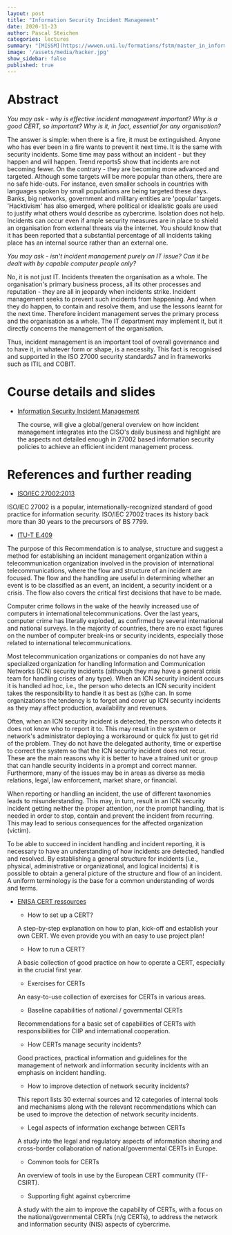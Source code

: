 ```yaml
---
layout: post
title: "Information Security Incident Management"
date: 2020-11-23
author: Pascal Steichen
categories: lectures
summary: "[MISSM](https://wwwen.uni.lu/formations/fstm/master_in_information_system_security_management) 2019-2020 @ [University of Luxembourg](http://uni.lu/)"
image: '/assets/media/hacker.jpg'
show_sidebar: false
published: true
---
```


# Abstract

_You may ask - why is effective incident management important?_
_Why is a good CERT, so important?_
_Why is it, in fact, essential for any organisation?_

The answer is simple: when there is a fire, it must be extinguished. Anyone who has ever been in a fire wants to prevent it next time. It is the same with security incidents. Some time may pass without an incident - but they happen and will happen. Trend reports5 show that incidents are not becoming fewer. On the contrary - they are becoming more advanced and targeted. Although some targets will be more popular than others, there are no safe hide-outs. For instance, even smaller schools in countries with languages spoken by small populations are being targeted these days. Banks, big networks, government and military entities are 'popular' targets. 'Hacktivism' has also emerged, where political or idealistic goals are used to justify what others would describe as cybercrime. Isolation does not help. Incidents can occur even if ample security measures are in place to shield an organisation from external threats via the internet. You should know that it has been reported that a substantial percentage of all incidents taking place has an internal source rather than an external one.

_You may ask - isn't incident management purely an IT issue?_
_Can it be dealt with by capable computer people only?_

No, it is not just IT. Incidents threaten the organisation as a whole. The organisation's primary business process, all its other processes and reputation - they are all in jeopardy when incidents strike. Incident management seeks to prevent such incidents from happening. And when they do happen, to contain and resolve them, and use the lessons learnt for the next time. Therefore incident management serves the primary process and the organisation as a whole. The IT department may implement it, but it directly concerns the management of the organisation.

Thus, incident management is an important tool of overall governance and to have it, in whatever form or shape, is a necessity. This fact is recognised and supported in the ISO 27000 security standards7 and in frameworks such as ITIL and COBIT. 

# Course details and slides

- [Information Security Incident Management](/assets/media/IM(1)-MSSI-uni.lu_v2015.pdf)

  The course, will give a global/general overview on how incident management integrates into the CISO's daily business and highlight are the aspects not detailed enough in 27002 based information security policies to achieve an efficient incident management process.


# References and further reading

* [ISO/IEC 27002:2013](http://www.iso27001security.com/html/27002.html)

ISO/IEC 27002 is a popular, internationally-recognized standard of good practice for information security. ISO/IEC 27002 traces its history back more than 30 years to the precursors of BS 7799.

* [ITU-T E.409](http://www.itu.int/rec/T-REC-E.409-200405-I/en)

The purpose of this Recommendation is to analyse, structure and suggest a method for establishing an incident management organization within a telecommunication organization involved in the provision of international telecommunications, where the flow and structure of an incident are focused. The flow and the handling are useful in determining whether an event is to be classified as an event, an incident, a security incident or a crisis. The flow also covers the critical first decisions that have to be made.

Computer crime follows in the wake of the heavily increased use of computers in international telecommunications. Over the last years, computer crime has literally exploded, as confirmed by several international and national surveys. In the majority of countries, there are no exact figures on the number of computer break-ins or security incidents, especially those related to international telecommunications.

Most telecommunication organizations or companies do not have any specialized organization for handling Information and Communication Networks (ICN) security incidents (although they may have a general crisis team for handling crises of any type). When an ICN security incident occurs it is handled ad hoc, i.e., the person who detects an ICN security incident takes the responsibility to handle it as best as (s)he can. In some organizations the tendency is to forget and cover up ICN security incidents as they may affect production, availability and revenues.

Often, when an ICN security incident is detected, the person who detects it does not know who to report it to. This may result in the system or network's administrator deploying a workaround or quick fix just to get rid of the problem. They do not have the delegated authority, time or expertise to correct the system so that the ICN security incident does not recur. These are the main reasons why it is better to have a trained unit or group that can handle security incidents in a prompt and correct manner. Furthermore, many of the issues may be in areas as diverse as media relations, legal, law enforcement, market share, or financial.

When reporting or handling an incident, the use of different taxonomies leads to misunderstanding. This may, in turn, result in an ICN security incident getting neither the proper attention, nor the prompt handling, that is needed in order to stop, contain and prevent the incident from recurring. This may lead to serious consequences for the affected organization (victim).

To be able to succeed in incident handling and incident reporting, it is necessary to have an understanding of how incidents are detected, handled and resolved. By establishing a general structure for incidents (i.e., physical, administrative or organizational, and logical incidents) it is possible to obtain a general picture of the structure and flow of an incident. A uniform terminology is the base for a common understanding of words and terms.

* [ENISA CERT ressources](http://www.enisa.europa.eu/activities/cert/support)

  * How to set up a CERT?

  A step-by-step explanation on how to plan, kick-off and establish your own CERT. We even provide you with an easy to use project plan!

  * How to run a CERT?

  A basic collection of good practice on how to operate a CERT, especially in the crucial first year.

  * Exercises for CERTs

  An easy-to-use collection of exercises for CERTs in various areas.

  * Baseline capabilities of national / governmental CERTs

  Recommendations for a basic set of capabilities of CERTs with responsibilities for CIIP and international cooperation.

  * How CERTs manage security incidents?

  Good practices, practical information and guidelines for the management of network and information security incidents with an emphasis on incident handling.

  * How to improve detection of network security incidents?

  This report lists 30 external sources and 12 categories of internal tools and mechanisms along with the relevant recommendations which can be used to improve the detection of network security incidents.

  * Legal aspects of information exchange between CERTs

  A study into the legal and regulatory aspects of information sharing and cross-border collaboration of national/governmental CERTs in Europe.

  * Common tools for CERTs

  An overview of tools in use by the European CERT community (TF-CSIRT).

  * Supporting fight against cybercrime

  A study with the aim to improve the capability of CERTs, with a focus on the national/governmental CERTs (n/g CERTs), to address the network and information security (NIS) aspects of cybercrime.


